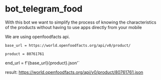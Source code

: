 # bot_telegram_food
With this bot we want to simplify the process of knowing the characteristics of the products without having to use apps directly from your mobile

We are using openfoodfacts api.

`base_url = https://world.openfoodfacts.org/api/v0/product/`

`product = 80761761`

end_url = f'{base_url}{product}.json'`

result:
https://world.openfoodfacts.org/api/v0/product/80761761.json
